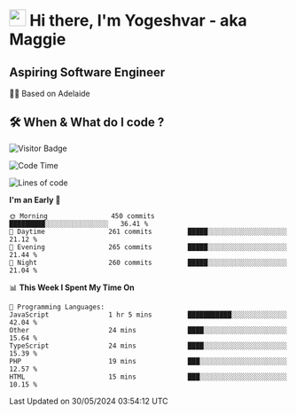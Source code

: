 <h1><img src="https://emojis.slackmojis.com/emojis/images/1531849430/4246/blob-sunglasses.gif?1531849430" width="30"/> Hi there, I'm Yogeshvar - aka Maggie</h1>

## Aspiring Software Engineer
🏂🏻  Based on Adelaide 

## 🛠 When & What do I code ?  

![Visitor Badge](https://visitor-badge.feriirawann.repl.co?username=yogeshvar&repo=yogeshvar&label=Visitors&style=plastic&color=%23457BFF&contentType=svg)

<!--START_SECTION:waka-->
![Code Time](http://img.shields.io/badge/Code%20Time-2%2C901%20hrs%2037%20mins-blue)

![Lines of code](https://img.shields.io/badge/From%20Hello%20World%20I%27ve%20Written-4.2%20million%20lines%20of%20code-blue)

**I'm an Early 🐤** 

```text
🌞 Morning                450 commits         █████████░░░░░░░░░░░░░░░░   36.41 % 
🌆 Daytime                261 commits         █████░░░░░░░░░░░░░░░░░░░░   21.12 % 
🌃 Evening                265 commits         █████░░░░░░░░░░░░░░░░░░░░   21.44 % 
🌙 Night                  260 commits         █████░░░░░░░░░░░░░░░░░░░░   21.04 % 
```


📊 **This Week I Spent My Time On** 

```text
💬 Programming Languages: 
JavaScript               1 hr 5 mins         ███████████░░░░░░░░░░░░░░   42.04 % 
Other                    24 mins             ████░░░░░░░░░░░░░░░░░░░░░   15.64 % 
TypeScript               24 mins             ████░░░░░░░░░░░░░░░░░░░░░   15.39 % 
PHP                      19 mins             ███░░░░░░░░░░░░░░░░░░░░░░   12.57 % 
HTML                     15 mins             ███░░░░░░░░░░░░░░░░░░░░░░   10.15 % 
```


 Last Updated on 30/05/2024 03:54:12 UTC
<!--END_SECTION:waka-->

